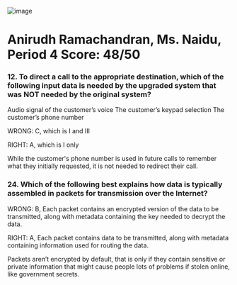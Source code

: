 ![image](https://user-images.githubusercontent.com/89223726/164283923-bd47635b-f369-4c4d-a51f-f28751f551d2.png)
# Anirudh Ramachandran, Ms. Naidu, Period 4 Score: 48/50

### 12. To direct a call to the appropriate destination, which of the following input data is needed by the upgraded system that was NOT needed by the original system?
Audio signal of the customer’s voice
The customer’s keypad selection
The customer’s phone number
 
WRONG: C, which is I and III
 
RIGHT: A, which is I only 
 
While the customer's phone number is used in future calls to remember what they initially requested, it is not needed to redirect their call.
 
### 24. Which of the following best explains how data is typically assembled in packets for transmission over the Internet?
 
WRONG: B, Each packet contains an encrypted version of the data to be transmitted, along with metadata containing the key needed to decrypt the data.
 
RIGHT: A, Each packet contains data to be transmitted, along with metadata containing information used for routing the data.
 
Packets aren’t encrypted by default, that is only if they contain sensitive or private information that might cause people lots of problems if stolen online, like government secrets.
